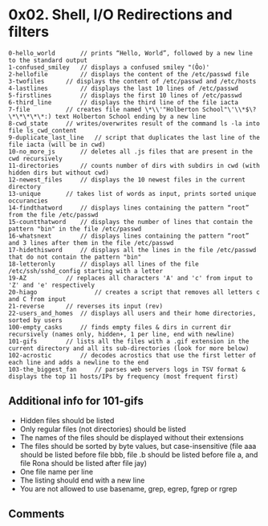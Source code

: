 # 0x02. Shell, I/O Redirections and filters

```
0-hello_world 		// prints “Hello, World”, followed by a new line to the standard output
1-confused_smiley 	// displays a confused smiley "(Ôo)'
2-hellofile 		// displays the content of the /etc/passwd file
3-twofiles 		// displays the content of /etc/passwd and /etc/hosts
4-lastlines 		// displays the last 10 lines of /etc/passwd
5-firstlines 		// displays the first 10 lines of /etc/passwd
6-third_line 		// displays the third line of the file iacta
7-file 			// creates file named \*\\'"Holberton School"\'\\*$\?\*\*\*\*\*:) text Holberton School ending by a new line
8-cwd_state		// writes/overwrites result of the command ls -la into file ls_cwd_content
9-duplicate_last_line 	// script that duplicates the last line of the file iacta (will be in cwd)
10-no_more_js 		// deletes all .js files that are present in the cwd recursively
11-directories 		// counts number of dirs with subdirs in cwd (with hidden dirs but without cwd)
12-newest_files 	// displays the 10 newest files in the current directory
13-unique 		// takes list of words as input, prints sorted unique occurancies
14-findthatword 	// displays lines containing the pattern “root” from the file /etc/passwd
15-countthatword 	// displays the number of lines that contain the pattern "bin" in the file /etc/passwd
16-whatsnext 		// displays lines containing the pattern “root” and 3 lines after them in the file /etc/passwd
17-hidethisword 	// displays all the lines in the file /etc/passwd that do not contain the pattern "bin"
18-letteronly		// displays all lines of the file /etc/ssh/sshd_config starting with a letter
19-AZ			// replaces all characters 'A' and 'c' from input to 'Z' and 'e' respectively
20-hiago                // creates a script that removes all letters c and C from input
21-reverse		// reverses its input (rev)
22-users_and_homes	// displays all users and their home directories, sorted by users
100-empty_casks 	// finds empty files & dirs in current dir recursively (names only, hidden+, 1 per line, end with newline)
101-gifs 		// lists all the files with a .gif extension in the current directory and all its sub-directories (look for more below)
102-acrostic 		// decodes acrostics that use the first letter of each line and adds a newline to the end
103-the_biggest_fan 	// parses web servers logs in TSV format & displays the top 11 hosts/IPs by frequency (most frequent first)
```

## Additional info for 101-gifs

* Hidden files should be listed
* Only regular files (not directories) should be listed
* The names of the files should be displayed without their extensions
* The files should be sorted by byte values, but case-insensitive (file aaa should be listed before file bbb, file .b should be listed before file a, and file Rona should be listed after file jay)
* One file name per line
* The listing should end with a new line
* You are not allowed to use basename, grep, egrep, fgrep or rgrep

## Comments
